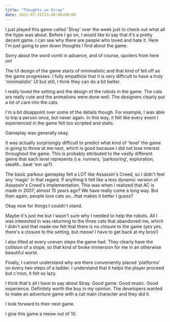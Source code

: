 ```yaml
---
title: "Thoughts on Stray"
date: 2022-07-31T13:40:00+08:00
---
```


I just played this game called 'Stray' over the week just to check out what all the hype was about. 
Before I go on, I would like to say that it's a pretty decent game. 
I can see why there are people who loved and hate it. 
Here I'm just going to pen down thoughts I find about the game. 

Sorry about the word vomit in advance, and of course, spoilers from here on!

<!--more-->

The UI design of the game starts of minimalistic and that kind of fell off as the game progresses.
I fully empathize that it is very difficult to have a truly 'minimalistic' UI but still, I think they can do a bit better. 

I really loved the setting and the design of the robots in the game. 
The cats are really cute and the animations were done well.
The designers clearly put a lot of care into the cats.

I'm a bit disappoint over some of the details though.
For example, I was able to trip a person once, but never again. 
In this way, it felt like every event I experienced in the game felt too scripted and static.

Gameplay was generally okay. 

It was actually surprisingly difficult to predict what kind of 'level' the game is going to throw at me next, which is good because I did not lose interest throughout the game. 
This is probably attributed to the vastly different genre that each level represents (i.e. runners, 'parkouring', exploration, stealth...beat 'em up?).

The basic parkour gameplay felt a LOT like Assassin's Creed, so I didn't feel any 'magic' in that regard. 
If anything it felt like a less dynamic version of Assassin's Creed's implementation. 
This was when I realized that AC is made in 2007; almost 15 years ago? 
We have really come a long way. 
But then again, people love cats so...that makes it better I guess?

Okay now for things I couldn't stand.

Maybe it's just me but I wasn't sure why I needed to help the robots. 
All I was interested in was returning to the three cats that abandoned me, which I didn't and that made me felt that there is no closure to the game (yes yes, there's a closure to the setting, but meow! I have to get back at my bros!)

I also tilted at every uneven steps the game had. 
They clearly have the collision of a slope, so that kind of broke immersion for me in an otherwise beautiful world. 

Finally, I cannot understand why are there conveniently placed 'platforms' on every two steps of a ladder. I understand that it helps the player proceed but c'mon, it felt so lazy.

I think that's all I have to say about Stray. Good game. Good music. Good experience. Definitely worth the buy in my opinion. The developers wanted to make an adventure game with a cat main character and they did it.

I look forward to their next game.

I give this game a meow out of 10.

